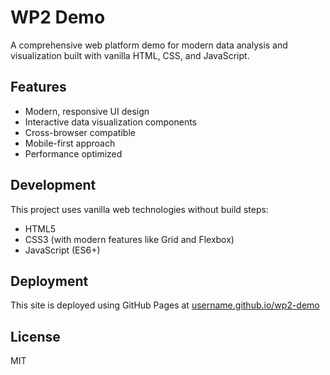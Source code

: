 # WP2 Demo

A comprehensive web platform demo for modern data analysis and visualization built with vanilla HTML, CSS, and JavaScript.

## Features

- Modern, responsive UI design
- Interactive data visualization components
- Cross-browser compatible
- Mobile-first approach
- Performance optimized

## Development

This project uses vanilla web technologies without build steps:
- HTML5
- CSS3 (with modern features like Grid and Flexbox)
- JavaScript (ES6+)

## Deployment

This site is deployed using GitHub Pages at [username.github.io/wp2-demo](https://username.github.io/wp2-demo)

## License

MIT
